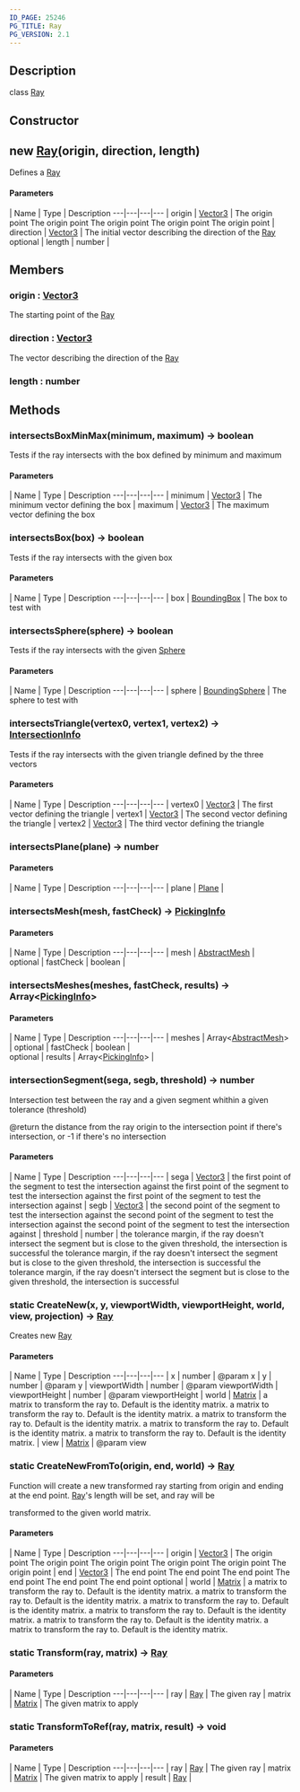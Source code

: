 ```yaml
---
ID_PAGE: 25246
PG_TITLE: Ray
PG_VERSION: 2.1
---
```

## Description

class [Ray](/classes/3.0/Ray)



## Constructor

## new [Ray](/classes/3.0/Ray)(origin, direction, length)

Defines a [Ray](/classes/3.0/Ray)

#### Parameters
 | Name | Type | Description
---|---|---|---
 | origin | [Vector3](/classes/3.0/Vector3) |   The origin point  The origin point  The origin point  The origin point The origin point
 | direction | [Vector3](/classes/3.0/Vector3) |      The initial vector describing the direction of the [Ray](/classes/3.0/Ray)
optional | length | number |      
## Members

### origin : [Vector3](/classes/3.0/Vector3)

The starting point of the [Ray](/classes/3.0/Ray)

### direction : [Vector3](/classes/3.0/Vector3)

The vector describing the direction of the [Ray](/classes/3.0/Ray)

### length : number



## Methods

### intersectsBoxMinMax(minimum, maximum) &rarr; boolean

Tests if the ray intersects with the box defined by minimum and maximum

#### Parameters
 | Name | Type | Description
---|---|---|---
 | minimum | [Vector3](/classes/3.0/Vector3) |      The minimum vector defining the box
 | maximum | [Vector3](/classes/3.0/Vector3) |      The maximum vector defining the box
### intersectsBox(box) &rarr; boolean

Tests if the ray intersects with the given box

#### Parameters
 | Name | Type | Description
---|---|---|---
 | box | [BoundingBox](/classes/3.0/BoundingBox) |      The box to test with

### intersectsSphere(sphere) &rarr; boolean

Tests if the ray intersects with the given [Sphere](/classes/3.0/Sphere)

#### Parameters
 | Name | Type | Description
---|---|---|---
 | sphere | [BoundingSphere](/classes/3.0/BoundingSphere) |      The sphere to test with

### intersectsTriangle(vertex0, vertex1, vertex2) &rarr; [IntersectionInfo](/classes/3.0/IntersectionInfo)

Tests if the ray intersects with the given triangle defined by the three vectors

#### Parameters
 | Name | Type | Description
---|---|---|---
 | vertex0 | [Vector3](/classes/3.0/Vector3) |      The first vector defining the triangle
 | vertex1 | [Vector3](/classes/3.0/Vector3) |      The second vector defining the triangle
 | vertex2 | [Vector3](/classes/3.0/Vector3) |      The third vector defining the triangle
### intersectsPlane(plane) &rarr; number



#### Parameters
 | Name | Type | Description
---|---|---|---
 | plane | [Plane](/classes/3.0/Plane) |   

### intersectsMesh(mesh, fastCheck) &rarr; [PickingInfo](/classes/3.0/PickingInfo)



#### Parameters
 | Name | Type | Description
---|---|---|---
 | mesh | [AbstractMesh](/classes/3.0/AbstractMesh) |  
optional | fastCheck | boolean |  
### intersectsMeshes(meshes, fastCheck, results) &rarr; Array&lt;[PickingInfo](/classes/3.0/PickingInfo)&gt;



#### Parameters
 | Name | Type | Description
---|---|---|---
 | meshes | Array&lt;[AbstractMesh](/classes/3.0/AbstractMesh)&gt; | 
optional | fastCheck | boolean |  
optional | results | Array&lt;[PickingInfo](/classes/3.0/PickingInfo)&gt; | 
### intersectionSegment(sega, segb, threshold) &rarr; number

Intersection test between the ray and a given segment whithin a given tolerance (threshold)

@return the distance from the ray origin to the intersection point if there's intersection, or -1 if there's no intersection

#### Parameters
 | Name | Type | Description
---|---|---|---
 | sega | [Vector3](/classes/3.0/Vector3) |  the first point of the segment to test the intersection against  the first point of the segment to test the intersection against  the first point of the segment to test the intersection against
 | segb | [Vector3](/classes/3.0/Vector3) |  the second point of the segment to test the intersection against  the second point of the segment to test the intersection against  the second point of the segment to test the intersection against
 | threshold | number |  the tolerance margin, if the ray doesn't intersect the segment but is close to the given threshold, the intersection is successful  the tolerance margin, if the ray doesn't intersect the segment but is close to the given threshold, the intersection is successful  the tolerance margin, if the ray doesn't intersect the segment but is close to the given threshold, the intersection is successful
### static CreateNew(x, y, viewportWidth, viewportHeight, world, view, projection) &rarr; [Ray](/classes/3.0/Ray)

Creates new [Ray](/classes/3.0/Ray)

#### Parameters
 | Name | Type | Description
---|---|---|---
 | x | number |      @param x
 | y | number |      @param y
 | viewportWidth | number |      @param viewportWidth
 | viewportHeight | number |      @param viewportHeight
 | world | [Matrix](/classes/3.0/Matrix) |   a matrix to transform the ray to. Default is the identity matrix.  a matrix to transform the ray to. Default is the identity matrix.  a matrix to transform the ray to. Default is the identity matrix.  a matrix to transform the ray to. Default is the identity matrix. a matrix to transform the ray to. Default is the identity matrix.
 | view | [Matrix](/classes/3.0/Matrix) |      @param view
### static CreateNewFromTo(origin, end, world) &rarr; [Ray](/classes/3.0/Ray)

Function will create a new transformed ray starting from origin and ending at the end point. [Ray](/classes/3.0/Ray)'s length will be set, and ray will be

transformed to the given world matrix.

#### Parameters
 | Name | Type | Description
---|---|---|---
 | origin | [Vector3](/classes/3.0/Vector3) |  The origin point  The origin point  The origin point  The origin point  The origin point The origin point
 | end | [Vector3](/classes/3.0/Vector3) |  The end point  The end point  The end point  The end point  The end point The end point
optional | world | [Matrix](/classes/3.0/Matrix) |  a matrix to transform the ray to. Default is the identity matrix.  a matrix to transform the ray to. Default is the identity matrix.  a matrix to transform the ray to. Default is the identity matrix.  a matrix to transform the ray to. Default is the identity matrix.  a matrix to transform the ray to. Default is the identity matrix. a matrix to transform the ray to. Default is the identity matrix.
### static Transform(ray, matrix) &rarr; [Ray](/classes/3.0/Ray)



#### Parameters
 | Name | Type | Description
---|---|---|---
 | ray | [Ray](/classes/3.0/Ray) |      The given ray
 | matrix | [Matrix](/classes/3.0/Matrix) |      The given matrix to apply
### static TransformToRef(ray, matrix, result) &rarr; void



#### Parameters
 | Name | Type | Description
---|---|---|---
 | ray | [Ray](/classes/3.0/Ray) |      The given ray
 | matrix | [Matrix](/classes/3.0/Matrix) |      The given matrix to apply
 | result | [Ray](/classes/3.0/Ray) |  
